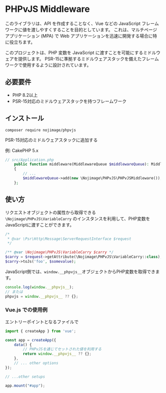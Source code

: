 # PHPvJS Middleware

このライブラリは、API を作成することなく、Vue などの JavaScript フレームワークに値を渡しやすくすることを目的としています。 これは、マルチページ アプリケーション (MPA) で Web アプリケーションを迅速に開発する場合に特に役立ちます。

このプロジェクトは、PHP 変数を JavaScript に渡すことを可能にするミドルウェアを提供します。 PSR-15に準拠するミドルウェアスタックを備えたフレームワークで使用するように設計されています。

## 必要要件

- PHP 8.2以上
- PSR-15対応のミドルウェアスタックを持つフレームワーク

## インストール

```shell
composer require nojimage/phpvjs
```

PSR-15対応のミドルウェアスタックに追加する

例: CakePHP 5.x

```php
// src/Application.php
    public function middleware(MiddlewareQueue $middlewareQueue): MiddlewareQueue
    {
        // ...
        $middlewareQueue->add(new \Nojimage\PHPvJS\PHPvJSMiddleware());
    };
```

## 使い方

リクエストオブジェクトの属性から取得できる `\Nojimage\PHPvJS\VariableCarry` のインスタンスを利用して、PHP変数をJavaScriptに渡すことができます。

```php
/*
 * @var \Psr\Http\Message\ServerRequestInterface $request 
 */

/** @var \Nojimage\PHPvJS\VariableCarry $carry */
$carry = $request->getAttribute(\Nojimage\PHPvJS\VariableCarry::class);
$carry->toJs('foo', $somevalue);
```

JavaScript側では、`window.__phpvjs__`オブジェクトからPHP変数を取得できます。

```js
console.log(window.__phpvjs__);
// または
phpvjs = window.__phpvjs__ ?? {};
```

### Vue.js での使用例

エントリーポイントとなるファイルで

```js
import { createApp } from 'vue';

const app = createApp({
    data() {
        // PHPvJSを通じてセットされた値を利用する
        return window.__phpvjs__ ?? {};
    },
    // ... other options
});

// ...other setups

app.mount("#app");
```
